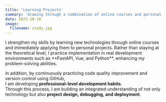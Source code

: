 ```yaml
---
title: 'Learning Projects'
summary: 'Growing through a combination of online courses and personal projects'
date: 2025-10-10
image:
  filename: study.jpg
---
```


<div class="text-justify">
I strengthen my skills by learning new technologies through online courses and immediately applying them to personal projects.  
Rather than staying at the theoretical level, I practice implementation in real development environments such as **FastAPI, Vue, and Python**,  
enhancing my problem-solving abilities.

In addition, by continuously practicing code quality improvement and version control using GitHub,  
I am developing **professional-level development habits**.  
Through this process, I am building an integrated understanding of not only technology but also **project design, debugging, and deployment**.

</div>
